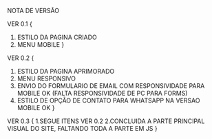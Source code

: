 NOTA DE VERSÃO


VER 0.1 {
1. ESTILO DA PAGINA CRIADO
2. MENU MOBILE
}

VER 0.2 {
1. ESTILO DA PAGINA APRIMORADO
2. MENU RESPONSIVO
3. ENVIO DO FORMULARIO DE EMAIL COM RESPONSIVIDADE PARA MOBILE OK (FALTA RESPONSIVIDADE DE PC PARA FORMS)
4. ESTILO DE OPÇÃO DE CONTATO PARA WHATSAPP NA VERSAO MOBILE OK
}


VER 0.3 {
    1.SEGUE ITENS VER 0.2
    2.CONCLUIDA A PARTE PRINCIPAL VISUAL DO SITE, FALTANDO TODA A PARTE EM JS
} 